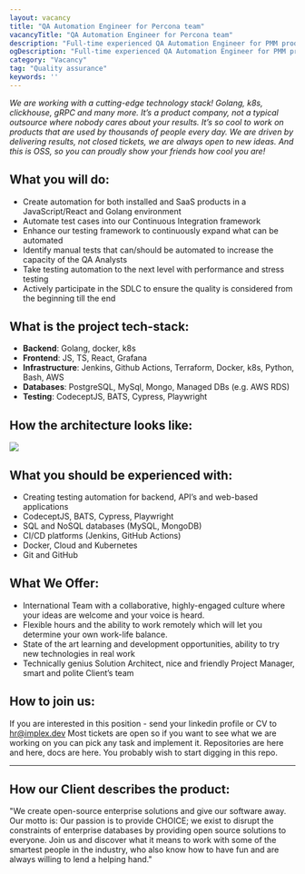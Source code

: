 ```yaml
---
layout: vacancy
title: "QA Automation Engineer for Percona team"
vacancyTitle: "QA Automation Engineer for Percona team"
description: "Full-time experienced QA Automation Engineer for PMM product - free and open-source platform for monitoring and managing the performance of SQL/NoSQL based databases"
ogDescription: "Full-time experienced QA Automation Engineer for PMM product - free and open-source platform for monitoring and managing the performance of SQL/NoSQL based databases"
category: "Vacancy"
tag: "Quality assurance"
keywords: ''
---
```


_We are working with a cutting-edge technology stack! Golang, k8s, clickhouse, gRPC and many more. It’s a product company, not a typical outsource where nobody cares about your results. It’s so cool to work on products that are used by thousands of people every day. We are driven by delivering results, not closed tickets, we are always open to new ideas. And this is OSS, so you can proudly show your friends how cool you are!_

## What you will do:

- Create automation for both installed and SaaS products in a JavaScript/React and Golang environment
- Automate test cases into our Continuous Integration framework
- Enhance our testing framework to continuously expand what can be automated
- Identify manual tests that can/should be automated to increase the capacity of the QA Analysts
- Take testing automation to the next level with performance and stress testing
- Actively participate in the SDLC to ensure the quality is considered from the beginning till the end

## What is the project tech-stack:

- **Backend**: Golang, docker, k8s
- **Frontend**: JS, TS, React, Grafana
- **Infrastructure**: Jenkins, Github Actions, Terraform, Docker, k8s, Python, Bash, AWS
- **Databases**: PostgreSQL, MySql, Mongo, Managed DBs (e.g. AWS RDS)
- **Testing**: CodeceptJS, BATS, Cypress, Playwright

## How the architecture looks like:

![](https://static.tildacdn.com/tild6334-6161-4332-b362-313164373564/image.png)

## What you should be experienced with:

- Creating testing automation for backend, API’s and web-based applications
- CodeceptJS, BATS, Cypress, Playwright
- SQL and NoSQL databases (MySQL, MongoDB)
- CI/CD platforms (Jenkins, GitHub Actions)
- Docker, Cloud and Kubernetes
- Git and GitHub

## What We Offer:

- International Team with a collaborative, highly-engaged culture where your ideas are welcome and your voice is heard.
- Flexible hours and the ability to work remotely which will let you determine your own work-life balance.
- State of the art learning and development opportunities, ability to try new technologies in real work
- Technically genius Solution Architect, nice and friendly Project Manager, smart and polite Client’s team

## How to join us:

If you are interested in this position - send your linkedin profile or CV to hr@implex.dev
Most tickets are open so if you want to see what we are working on you can pick any task and implement it. Repositories are here and here, docs are here. You probably wish to start digging in this repo.

---

## How our Client describes the product:

"We create open-source enterprise solutions and give our software away. Our motto is: Our passion is to provide CHOICE; we exist to disrupt the constraints of enterprise databases by providing open source solutions to everyone. Join us and discover what it means to work with some of the smartest people in the industry, who also know how to have fun and are always willing to lend a helping hand."
